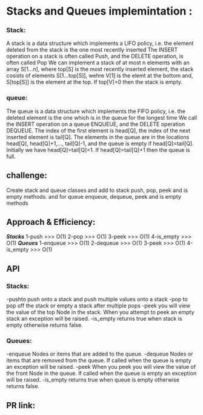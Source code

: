 # Stacks and Queues implemintation :
### Stack:
A stack is a data structure which implements a LIFO policy, i.e. the element deleted from the stack is the one most recently inserted The INSERT operation on a stack is often called Push, and the DELETE operation, is often called Pop We can implement a stack of at most n elements with an array S[1…n], where top[S] is the most recently inserted element, the stack cosists of elements S[1…top[S]], wehre V[1] is the elemt at the bottom and, S[top[S]] is the element at the top. If top[V]=0 then the stack is empty.

### queue:
The queue is a data structure which implements the FIFO policy, i.e. the deleted element is the one which is in the queue for the longest time We call the INSERT operation on a queue ENQUEUE, and the DELETE operation DEQUEUE. The index of the first element is head[Q], the index of the next inserted element is tail[Q]. The elements in the queue are in the locations head[Q], head[Q]+1,…, tail[Q]-1, and the queue is empty if head[Q]=tail[Q]. Initially we have head[Q]=tail[Q]=1. If head[Q]=tail[Q]+1 then the queue is full.
## challenge:
Create stack and queue classes and add to stack push, pop, peek and is empty methods. and for queue enqueue, dequeue, peek and is empty methods

## Approach & Efficiency:
***Stacks***
1-push >>> O(1)
2-pop >>> O(1)
3-peek >>> O(1)
4-is_empty >>> O(1)
***Queues***
1-enqueue >>> O(1)
2-dequeue >>> O(1)
3-peek >>> O(1)
4-is_empty >>> O(1)

## API
### Stacks:
-pushto push onto a stack and push multiple values onto a stack
-pop to pop off the stack or empty a stack after multiple pops
-peek you will view the value of the top Node in the stack. When you attempt to peek an empty stack an exception will be raised.
-is_empty returns true when stack is empty otherwise returns false.

### Queues:
-enqueue Nodes or items that are added to the queue.
-dequeue Nodes or items that are removed from the queue. If called when the queue is empty an exception will be raised.
-peek When you peek you will view the value of the front Node in the queue. If called when the queue is empty an exception will be raised.
-is_empty returns true when queue is empty otherwise returns false.
## PR link:
